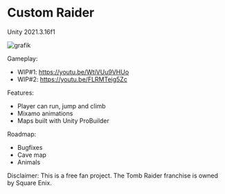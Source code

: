 # Custom Raider

Unity 2021.3.16f1

![grafik](https://user-images.githubusercontent.com/70756814/232331665-67ad5185-e37b-4cba-ada4-ec3d5b26ac47.png)

Gameplay:
+ WIP#1: https://youtu.be/WtiVUu9VHUo
+ WIP#2: https://youtu.be/FLRMTeig5Zc

Features:
+ Player can run, jump and climb
+ Mixamo animations
+ Maps built with Unity ProBuilder

Roadmap:
+ Bugfixes
+ Cave map
+ Animals

Disclaimer:
This is a free fan project. The Tomb Raider franchise is owned by Square Enix.
